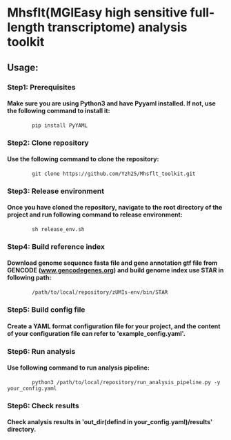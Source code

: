 # Mhsflt(MGIEasy high sensitive full-length transcriptome) analysis toolkit  
## Usage:  
###    Step1: Prerequisites  
####        Make sure you are using Python3 and have Pyyaml installed. If not, use the following command to install it:  
            pip install PyYAML  
###    Step2: Clone repository   
####        Use the following command to clone the repository:  
            git clone https://github.com/Yzh25/Mhsflt_toolkit.git  
###    Step3: Release environment   
####        Once you have cloned the repository, navigate to the root directory of the project and run following command to release environment:  
            sh release_env.sh  
###    Step4: Build reference index  
####        Download genome sequence fasta file and gene annotation gtf file from GENCODE (www.gencodegenes.org) and build genome index use STAR in following path:   
            /path/to/local/repository/zUMIs-env/bin/STAR  
###    Step5: Build config file  
####       Create a YAML format configuration file for your project, and the content of your configuration file can refer to 'example_config.yaml'.  
###    Step6: Run analysis  
####        Use following command to run analysis pipeline:  
            python3 /path/to/local/repository/run_analysis_pipeline.py -y your_config.yaml  
###    Step6: Check results  
####        Check analysis results in 'out_dir(defind in your_config.yaml)/results' directory.  
